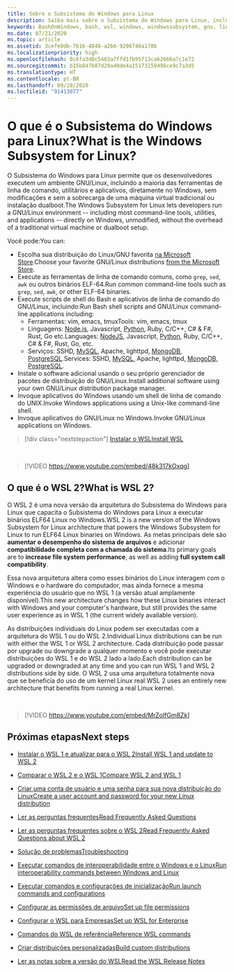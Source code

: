 ```yaml
---
title: Sobre o Subsistema do Windows para Linux
description: Saiba mais sobre o Subsistema do Windows para Linux, incluindo informações sobre diferentes versões e de que maneira você pode usá-las.
keywords: BashOnWindows, bash, wsl, windows, windowssubsystem, gnu, linux
ms.date: 07/21/2020
ms.topic: article
ms.assetid: 3cefe0db-7616-4848-a2b6-9296746a178b
ms.localizationpriority: high
ms.openlocfilehash: 0c6fa3d0c5483a7ffd1fb95f13ca62666a7c1e72
ms.sourcegitcommit: b15b847b87d29a40de4a1517315949bce9c7a3d5
ms.translationtype: HT
ms.contentlocale: pt-BR
ms.lasthandoff: 09/28/2020
ms.locfileid: "91413077"
---
```

# <a name="what-is-the-windows-subsystem-for-linux"></a><span data-ttu-id="8050e-104">O que é o Subsistema do Windows para Linux?</span><span class="sxs-lookup"><span data-stu-id="8050e-104">What is the Windows Subsystem for Linux?</span></span>

<span data-ttu-id="8050e-105">O Subsistema do Windows para Linux permite que os desenvolvedores executem um ambiente GNU/Linux, incluindo a maioria das ferramentas de linha de comando, utilitários e aplicativos, diretamente no Windows, sem modificações e sem a sobrecarga de uma máquina virtual tradicional ou instalação dualboot.</span><span class="sxs-lookup"><span data-stu-id="8050e-105">The Windows Subsystem for Linux lets developers run a GNU/Linux environment -- including most command-line tools, utilities, and applications -- directly on Windows, unmodified, without the overhead of a traditional virtual machine or dualboot setup.</span></span>

<span data-ttu-id="8050e-106">Você pode:</span><span class="sxs-lookup"><span data-stu-id="8050e-106">You can:</span></span>

* <span data-ttu-id="8050e-107">Escolha sua distribuição do Linux/GNU favorita [na Microsoft Store](https://aka.ms/wslstore).</span><span class="sxs-lookup"><span data-stu-id="8050e-107">Choose your favorite GNU/Linux distributions [from the Microsoft Store](https://aka.ms/wslstore).</span></span>
* <span data-ttu-id="8050e-108">Execute as ferramentas de linha de comando comuns, como `grep`, `sed`, `awk` ou outros binários ELF-64.</span><span class="sxs-lookup"><span data-stu-id="8050e-108">Run common command-line tools such as `grep`, `sed`, `awk`, or other ELF-64 binaries.</span></span>
* <span data-ttu-id="8050e-109">Execute scripts de shell do Bash e aplicativos de linha de comando do GNU/Linux, incluindo:</span><span class="sxs-lookup"><span data-stu-id="8050e-109">Run Bash shell scripts and GNU/Linux command-line applications including:</span></span>  
    * <span data-ttu-id="8050e-110">Ferramentas: vim, emacs, tmux</span><span class="sxs-lookup"><span data-stu-id="8050e-110">Tools: vim, emacs, tmux</span></span>
    * <span data-ttu-id="8050e-111">Linguagens: [Node.js](/windows/nodejs/setup-on-wsl2), Javascript, [Python](/windows/python/web-frameworks), Ruby, C/C++, C# & F#, Rust, Go etc.</span><span class="sxs-lookup"><span data-stu-id="8050e-111">Languages: [NodeJS](/windows/nodejs/setup-on-wsl2), Javascript, [Python](/windows/python/web-frameworks), Ruby, C/C++, C# & F#, Rust, Go, etc.</span></span>
    * <span data-ttu-id="8050e-112">Serviços: SSHD, [MySQL](./tutorials/wsl-database.md), Apache, lighttpd, [MongoDB](./tutorials/wsl-database.md), [PostgreSQL](./tutorials/wsl-database.md).</span><span class="sxs-lookup"><span data-stu-id="8050e-112">Services: SSHD, [MySQL](./tutorials/wsl-database.md), Apache, lighttpd, [MongoDB](./tutorials/wsl-database.md), [PostgreSQL](./tutorials/wsl-database.md).</span></span>
* <span data-ttu-id="8050e-113">Instale o software adicional usando o seu próprio gerenciador de pacotes de distribuição do GNU/Linux.</span><span class="sxs-lookup"><span data-stu-id="8050e-113">Install additional software using your own GNU/Linux distribution package manager.</span></span>
* <span data-ttu-id="8050e-114">Invoque aplicativos do Windows usando um shell de linha de comando do UNIX.</span><span class="sxs-lookup"><span data-stu-id="8050e-114">Invoke Windows applications using a Unix-like command-line shell.</span></span>
* <span data-ttu-id="8050e-115">Invoque aplicativos do GNU/Linux no Windows.</span><span class="sxs-lookup"><span data-stu-id="8050e-115">Invoke GNU/Linux applications on Windows.</span></span>

> [!div class="nextstepaction"]
> [<span data-ttu-id="8050e-116">Instalar o WSL</span><span class="sxs-lookup"><span data-stu-id="8050e-116">Install WSL</span></span>](install-win10.md)

<br>

> [!VIDEO https://www.youtube.com/embed/48k317kOxqg]

## <a name="what-is-wsl-2"></a><span data-ttu-id="8050e-117">O que é o WSL 2?</span><span class="sxs-lookup"><span data-stu-id="8050e-117">What is WSL 2?</span></span>

<span data-ttu-id="8050e-118">O WSL 2 é uma nova versão da arquitetura do Subsistema do Windows para Linux que capacita o Subsistema do Windows para Linux a executar binários ELF64 Linux no Windows.</span><span class="sxs-lookup"><span data-stu-id="8050e-118">WSL 2 is a new version of the Windows Subsystem for Linux architecture that powers the Windows Subsystem for Linux to run ELF64 Linux binaries on Windows.</span></span> <span data-ttu-id="8050e-119">As metas principais dele são **aumentar o desempenho do sistema de arquivos** e adicionar **compatibilidade completa com a chamada do sistema**.</span><span class="sxs-lookup"><span data-stu-id="8050e-119">Its primary goals are to **increase file system performance**, as well as adding **full system call compatibility**.</span></span>

<span data-ttu-id="8050e-120">Essa nova arquitetura altera como esses binários do Linux interagem com o Windows e o hardware do computador, mas ainda fornece a mesma experiência do usuário que no WSL 1 (a versão atual amplamente disponível).</span><span class="sxs-lookup"><span data-stu-id="8050e-120">This new architecture changes how these Linux binaries interact with Windows and your computer's hardware, but still provides the same user experience as in WSL 1 (the current widely available version).</span></span>

<span data-ttu-id="8050e-121">As distribuições individuais do Linux podem ser executadas com a arquitetura do WSL 1 ou do WSL 2.</span><span class="sxs-lookup"><span data-stu-id="8050e-121">Individual Linux distributions can be run with either the WSL 1 or WSL 2 architecture.</span></span> <span data-ttu-id="8050e-122">Cada distribuição pode passar por upgrade ou downgrade a qualquer momento e você pode executar distribuições do WSL 1 e do WSL 2 lado a lado.</span><span class="sxs-lookup"><span data-stu-id="8050e-122">Each distribution can be upgraded or downgraded at any time and you can run WSL 1 and WSL 2 distributions side by side.</span></span> <span data-ttu-id="8050e-123">O WSL 2 usa uma arquitetura totalmente nova que se beneficia do uso de um kernel Linux real.</span><span class="sxs-lookup"><span data-stu-id="8050e-123">WSL 2 uses an entirely new architecture that benefits from running a real Linux kernel.</span></span>

<br>

> [!VIDEO https://www.youtube.com/embed/MrZolfGm8Zk]

## <a name="next-steps"></a><span data-ttu-id="8050e-124">Próximas etapas</span><span class="sxs-lookup"><span data-stu-id="8050e-124">Next steps</span></span>

* [<span data-ttu-id="8050e-125">Instalar o WSL 1 e atualizar para o WSL 2</span><span class="sxs-lookup"><span data-stu-id="8050e-125">Install WSL 1 and update to WSL 2</span></span>](./install-win10.md)

* [<span data-ttu-id="8050e-126">Comparar o WSL 2 e o WSL 1</span><span class="sxs-lookup"><span data-stu-id="8050e-126">Compare WSL 2 and WSL 1</span></span>](./compare-versions.md)

* [<span data-ttu-id="8050e-127">Criar uma conta de usuário e uma senha para sua nova distribuição do Linux</span><span class="sxs-lookup"><span data-stu-id="8050e-127">Create a user account and password for your new Linux distribution</span></span>](./user-support.md)

* [<span data-ttu-id="8050e-128">Ler as perguntas frequentes</span><span class="sxs-lookup"><span data-stu-id="8050e-128">Read Frequently Asked Questions</span></span>](./faq.md)

* [<span data-ttu-id="8050e-129">Ler as perguntas frequentes sobre o WSL 2</span><span class="sxs-lookup"><span data-stu-id="8050e-129">Read Frequently Asked Questions about WSL 2</span></span>](./wsl2-faq.md)

* [<span data-ttu-id="8050e-130">Solução de problemas</span><span class="sxs-lookup"><span data-stu-id="8050e-130">Troubleshooting</span></span>](./troubleshooting.md)

* [<span data-ttu-id="8050e-131">Executar comandos de interoperabilidade entre o Windows e o Linux</span><span class="sxs-lookup"><span data-stu-id="8050e-131">Run interoperability commands between Windows and Linux</span></span>](./interop.md)

* [<span data-ttu-id="8050e-132">Executar comandos e configurações de inicialização</span><span class="sxs-lookup"><span data-stu-id="8050e-132">Run launch commands and configurations</span></span>](./wsl-config.md)

* [<span data-ttu-id="8050e-133">Configurar as permissões de arquivo</span><span class="sxs-lookup"><span data-stu-id="8050e-133">Set up file permissions</span></span>](./file-permissions.md)

* [<span data-ttu-id="8050e-134">Configurar o WSL para Empresas</span><span class="sxs-lookup"><span data-stu-id="8050e-134">Set up WSL for Enterprise</span></span>](./enterprise.md)

* [<span data-ttu-id="8050e-135">Comandos do WSL de referência</span><span class="sxs-lookup"><span data-stu-id="8050e-135">Reference WSL commands</span></span>](./reference.md)

* [<span data-ttu-id="8050e-136">Criar distribuições personalizadas</span><span class="sxs-lookup"><span data-stu-id="8050e-136">Build custom distributions</span></span>](./build-custom-distro.md)

* [<span data-ttu-id="8050e-137">Ler as notas sobre a versão do WSL</span><span class="sxs-lookup"><span data-stu-id="8050e-137">Read the WSL Release Notes</span></span>](./release-notes.md)